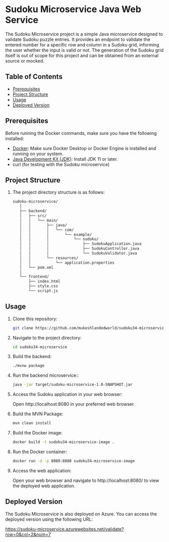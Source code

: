# Sudoku Microservice Java Web Service

The Sudoku Microservice project is a simple Java microservice designed to validate Sudoku puzzle entries. It provides an endpoint to validate the entered number for a specific row and column in a Sudoku grid, informing the user whether the input is valid or not. The generation of the Sudoku grid itself is out of scope for this project and can be obtained from an external source or mocked.

## Table of Contents

- [Prerequisites](#prerequisites)
- [Project Structure](#project-structure)
- [Usage](#usage)
- [Deployed Version](#deployed-Version)

## Prerequisites

Before running the Docker commands, make sure you have the following installed:

- [Docker](https://docs.docker.com/get-docker/): Make sure Docker Desktop or Docker Engine is installed and running on your system.
- [Java Development Kit (JDK)](https://www.oracle.com/java/technologies/javase-jdk11-downloads.html): Install JDK 11 or later.
- curl (for testing with the Sudoku microservice)

## Project Structure

1. The project directory structure is as follows:

   ```bash
   sudoku-microservice/
      │
      ├── backend/
      │   ├── src/
      │   │   └── main/
      │   │       ├── java/
      │   │       │   └── com/
      │   │       │       └── example/
      │   │       │           └── sudoku/
      │   │       │               ├── SudokuApplication.java
      │   │       │               ├── SudokuController.java
      │   │       │               └── SudokuValidator.java
      │   │       └── resources/
      │   │           └── application.properties
      │   └── pom.xml
      │
      └── frontend/
          ├── index.html
          ├── style.css
          └── script.js

## Usage

1. Clone this repository:

   ```bash
   git clone https://github.com/mukeshlandedworld/sudoku34-microservice.git

2. Navigate to the project directory:

   ```bash
   cd sudoku34-microservice

4. Build the backend:

   ```bash
   ./mvnw package

6. Run the backend microservice::

   ```bash
   java -jar target/sudoku-microservice-1.0-SNAPSHOT.jar

7. Access the Sudoku application in your web browser:

   Open http://localhost:8080 in your preferred web browser.

6. Build the MVN Package:

   ```bash
   mvn clean install

6. Build the Docker image:

   ```bash
   docker build -t sudoku34-microservice-image .

6. Run the Docker container:

   ```bash
   docker run -d -p 8080:8080 sudoku34-microservice-image

13. Access the web application:

    Open your web browser and navigate to http://localhost:8080/ to view the deployed web application.

## Deployed Version

The Sudoku Microservice is also deployed on Azure. You can access the deployed version using the following URL:

https://sudoku-microservice.azurewebsites.net/validate?row=0&col=2&num=7

